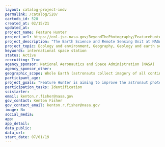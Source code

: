 ```yaml
---
layout: catalog-project-indv
permalink: /catalog/520/
cartodb_id: 520
created_at: 02/15/21
updated_at: 
project_name: Feature Hunter
project_url: https://eol.jsc.nasa.gov/BeyondThePhotography/FeatureHunter/
project_description: "The Earth Science and Remote Sensing Unit at NASA's Johnson Space Center maintains an enormous collection of over four million astronaut photographs of Earth, spanning manned spaceflight from the Mercury missions to today's ISS missions. These photos can be vital to researchers across many fields, but many are inaccessible because they lack labels for common features like islands, volcanoes, and rivers. Feature Hunter is the first step toward the creation of a machine learning model aimed at labeling previously uncategorized Astronaut Photography with geographic features. Machine learning requires large sets of training data to produce accurate results. Feature Hunter users will help develop this training data by viewing images, determining whether or not a feature or features are present, and identifying features by placing bounding boxes around them. Then, experts in the Earth Science and Remote Sensing Unit will use this data to develop and deploy a machine learning model to add feature-level metadata to the entire astronaut photography database." 
project_topic: Ecology and environment, Geography, Geology and earth science
keywords: international space station
status: Active
recruiting: True
agency_sponsor: National Aeronautics and Space Administration (NASA)
agency_sponsor_other: 
geographic_scope: Whole Earth (astronauts collect imagery of all continents but Antarctica)
participant_age: 
project_goals: "Feature Hunter is aiming to improve the astronaut photography database by utilizing machine learning to identify of features within images with the help of training data generated by citizen scientists." 
participation_tasks: Identification
scistarter: 
email: kenton.r.fisher@nasa.gov
gov_contact: Kenton Fisher
gov_contact_email: kenton.r.fisher@nasa.gov
image: No
social_media: 
app: 
app_detail: 
data_public: 
data_url: 
start_date: 07/01/19  
---
```



